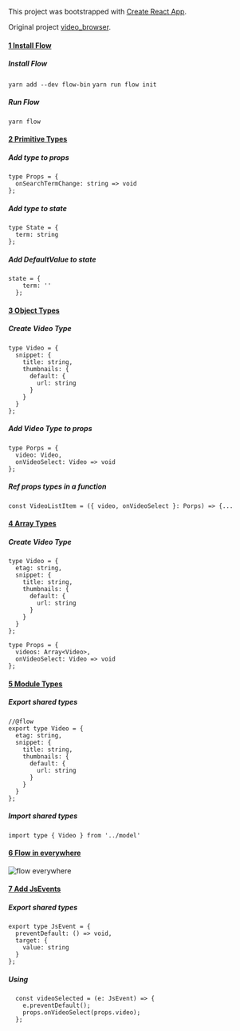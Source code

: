 This project was bootstrapped with [Create React App](https://github.com/facebookincubator/create-react-app).

Original project [video_browser](https://github.com/StephenGrider/ReduxCasts/tree/master/video_browser).

#### [1 Install Flow](https://github.com/luciotbc/react-cwb4-flow-examples/pull/1/files)
##### Install Flow
`yarn add --dev flow-bin`
`yarn run flow init`
##### Run Flow
`yarn flow`

#### [2 Primitive Types](https://github.com/luciotbc/react-cwb4-flow-examples/pull/2/files)
##### Add type to props
```
type Props = {
  onSearchTermChange: string => void
};
```
##### Add type to state
```
type State = {
  term: string
};
```
##### Add DefaultValue to state
```
state = {
    term: ''
  };
```

#### [3 Object Types](https://github.com/luciotbc/react-cwb4-flow-examples/pull/3/files)
##### Create Video Type
```
type Video = {
  snippet: {
    title: string,
    thumbnails: {
      default: {
        url: string
      }
    }
  }
};
```
##### Add Video Type to props
```
type Porps = {
  video: Video,
  onVideoSelect: Video => void
};
```
##### Ref props types in a function
`const VideoListItem = ({ video, onVideoSelect }: Porps) => {...`

#### [4 Array Types](https://github.com/luciotbc/react-cwb4-flow-examples/pull/4/files)
##### Create Video Type
```
type Video = {
  etag: string,
  snippet: {
    title: string,
    thumbnails: {
      default: {
        url: string
      }
    }
  }
};

type Props = {
  videos: Array<Video>,
  onVideoSelect: Video => void
};
```

#### [5 Module Types](https://github.com/luciotbc/react-cwb4-flow-examples/pull/5/files)
##### Export shared types
```
//@flow
export type Video = {
  etag: string,
  snippet: {
    title: string,
    thumbnails: {
      default: {
        url: string
      }
    }
  }
};
```
##### Import shared types
`
import type { Video } from '../model'
`

#### [6 Flow in everywhere](https://github.com/luciotbc/react-cwb4-flow-examples/pull/6/files)
![flow everywhere](https://i.imgflip.com/1uyk9c.jpg)

#### [7 Add JsEvents](https://github.com/luciotbc/react-cwb4-flow-examples/pull/7/files)
##### Export shared types
```
export type JsEvent = {
  preventDefault: () => void,
  target: {
    value: string
  }
};
```
##### Using
```
  const videoSelected = (e: JsEvent) => {
    e.preventDefault();
    props.onVideoSelect(props.video);
  };
```
